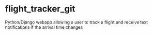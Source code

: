 # flight_tracker_git
Python/Django webapp allowing a user to track a flight and receive text notifications if the arrival time changes
